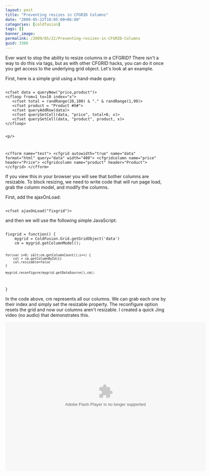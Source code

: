 ```yaml
---
layout: post
title: "Preventing resizes in CFGRID Columns"
date: "2009-05-22T10:05:00+06:00"
categories: [coldfusion]
tags: []
banner_image: 
permalink: /2009/05/22/Preventing-resizes-in-CFGRID-Columns
guid: 3366
---
```


Ever want to stop the ability to resize columns in a CFGRID? There isn't a way to do this via tags, but as with other CFGRID hacks, you can do it once you get access to the underlying grid object. Let's look at an example.
<!--more-->
First, here is a simple grid using a hand-made query.

<code>
&lt;cfset data = queryNew("price,product")&gt;
&lt;cfloop from=1 to=10 index="x"&gt;
   &lt;cfset total = randRange(20,100) & "." & randRange(1,99)&gt;
   &lt;cfset product = "Product #X#"&gt;
   &lt;cfset queryAddRow(data)&gt;
   &lt;cfset querySetCell(data, "price", total+0, x)&gt;
   &lt;cfset querySetCell(data, "product", product, x)&gt;
&lt;/cfloop&gt;

&lt;p/&gt;

&lt;cfform name="test"&gt;
&lt;cfgrid autowidth="true" name="data" format="html" query="data" width="400"&gt;
&lt;cfgridcolumn name="price" header="Price"&gt;
&lt;cfgridcolumn name="product" header="Product"&gt;
&lt;/cfgrid&gt;
&lt;/cfform&gt;
</code>

If you view this in your browser you will see that bother columns are resizable. To block resizing, we need to write code that will run page load, grab the column model, and modify the columns.

First, add the ajaxOnLoad:

<code>
&lt;cfset ajaxOnLoad("fixgrid")&gt;
</code>

and then we will use the following simple JavaScript:

<code>
fixgrid = function() {
	mygrid = ColdFusion.Grid.getGridObject('data')
	cm = mygrid.getColumnModel();

	for(var i=0; i&lt;cm.getColumnCount();i++) {
		col = cm.getColumnById(i)
		col.resizable=false
	}
	
	mygrid.reconfigure(mygrid.getDataSource(),cm);
}
</code>

In the code above, cm represents all our columns. We can grab each one by their index and simply set the resizable property. The reconfigure option resets the grid and now our columns aren't resizable. I created a quick Jing video (no audio) that demonstrates this.

<object width="627" height="467"> <param name="movie" value="http://content.screencast.com/users/jedimaster/folders/Jing/media/368597e2-a4fc-4d4d-b25e-83fcd86b952f/bootstrap.swf"></param> <param name="quality" value="high"></param> <param name="bgcolor" value="#FFFFFF"></param> <param name="flashVars" value="thumb=http://content.screencast.com/users/jedimaster/folders/Jing/media/368597e2-a4fc-4d4d-b25e-83fcd86b952f/FirstFrame.jpg&containerwidth=627&containerheight=467&content=http://content.screencast.com/users/jedimaster/folders/Jing/media/368597e2-a4fc-4d4d-b25e-83fcd86b952f/00000004.swf"></param> <param name="allowFullScreen" value="true"></param> <param name="scale" value="showall"></param> <param name="allowScriptAccess" value="always"></param> <param name="base" value="http://content.screencast.com/users/jedimaster/folders/Jing/media/368597e2-a4fc-4d4d-b25e-83fcd86b952f/"></param> <embed src="http://content.screencast.com/users/jedimaster/folders/Jing/media/368597e2-a4fc-4d4d-b25e-83fcd86b952f/bootstrap.swf" quality="high" bgcolor="#FFFFFF" width="627" height="467" type="application/x-shockwave-flash" allowScriptAccess="always" flashVars="thumb=http://content.screencast.com/users/jedimaster/folders/Jing/media/368597e2-a4fc-4d4d-b25e-83fcd86b952f/FirstFrame.jpg&containerwidth=627&containerheight=467&content=http://content.screencast.com/users/jedimaster/folders/Jing/media/368597e2-a4fc-4d4d-b25e-83fcd86b952f/00000004.swf" allowFullScreen="true" base="http://content.screencast.com/users/jedimaster/folders/Jing/media/368597e2-a4fc-4d4d-b25e-83fcd86b952f/" scale="showall"></embed> </object>